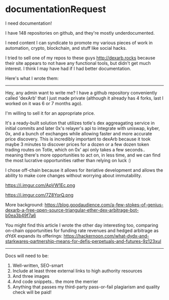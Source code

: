 # documentationRequest

I need documentation!

I have 148 repositories on github, and they're mostly underdocumented.

I need content I can syndicate to promote my various pieces of work in automation, crypto, blockchain, and stuff like social hacks.

I tried to sell one of my repos to these guys http://dexarb.rocks because their site appears to not have any functional tools, but didn't get much interest. I think I may have had if I had better documentation.

Here's what I wrote them:

----

Hey, any admin want to write me? I have a github repository conveniently called 'dexArb' that I just made private (although it already has 4 forks, last I worked on it was 6 or 7 months ago).

I'm willing to sell it for an appropriate price.

It's a ready-built solution that utilizes totle's dex aggreagating service in initial commits and later 0x's relayer's api to integrate with uniswap, kyber, 0x, and a bunch of exchanges while allowing faster and more accurate price discovery. This is incredibly important to dexArb because it took maybe 3 minutes to discover prices for a dozen or a few dozen token trading routes on Totle, which on 0x' api only takes a few seconds.. meaning there's more opportunities to act on, in less time, and we can find the most lucrative opportunities rather than relying on luck :)

I chose off-chain because it allows for iteriative development and allows the ability to make core changes without worrying about immutability. 

https://i.imgur.com/ApVW1Ec.png

https://i.imgur.com/7Z8YorQ.png

More background: https://blog.goodaudience.com/a-few-stokes-of-genius-dexarb-a-free-open-source-triangular-ether-dex-arbitrage-bot-b0ea3b49f7a6

You might find this article I wrote the other day interesting too, comparing on-chain opportunities for funding rate revenues and hedged arbitrage as dYdX expands its offerings: https://hackernoon.com/what-dydx-and-starkwares-partnership-means-for-defis-perpetuals-and-futures-9z123xul

----

Docs will need to be:

1. Well-written, SEO-smart
2. Include at least three external links to high authority resources
3. And three images
4. And code snippets.. the more the merrier
5. Anything that passes my third-party pass-or-fail plagiarism and quality check will be paid!
